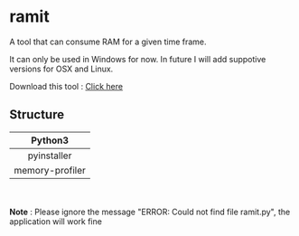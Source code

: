 # ramit
A tool that can consume RAM for a given time frame.

It can only be used in Windows for now. In future I will add suppotive versions for OSX and Linux.

Download this tool : <a href="https://github.com/shayansaha85/ramit/raw/master/dist/ramit.exe">Click here</a>

<h2>Structure</h2>

| Python3 |
| :--: |
| pyinstaller |
| memory-profiler |



<br>
<br>
<b>Note</b> : Please ignore the message "ERROR: Could not find file ramit.py", the application will work fine

